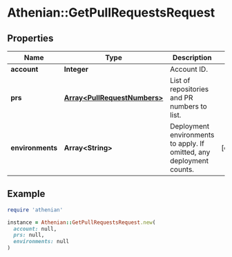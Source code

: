 # Athenian::GetPullRequestsRequest

## Properties

| Name | Type | Description | Notes |
| ---- | ---- | ----------- | ----- |
| **account** | **Integer** | Account ID. |  |
| **prs** | [**Array&lt;PullRequestNumbers&gt;**](PullRequestNumbers.md) | List of repositories and PR numbers to list. |  |
| **environments** | **Array&lt;String&gt;** | Deployment environments to apply. If omitted, any deployment counts. | [optional] |

## Example

```ruby
require 'athenian'

instance = Athenian::GetPullRequestsRequest.new(
  account: null,
  prs: null,
  environments: null
)
```


